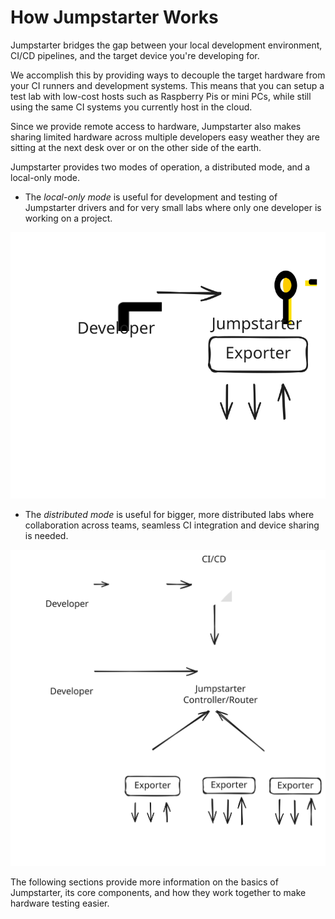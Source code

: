 # How Jumpstarter Works

Jumpstarter bridges the gap between your local development environment, 
CI/CD pipelines, and the target device you're developing for.

We accomplish this by providing ways to decouple the target hardware from
your CI runners and development systems. This means that you can setup a test
lab with low-cost hosts such as Raspberry Pis or mini PCs, while still using the
same CI systems you currently host in the cloud.

Since we provide remote access to hardware, Jumpstarter also makes sharing
limited hardware across multiple developers easy weather they are sitting at the
next desk over or on the other side of the earth.

Jumpstarter provides two modes of operation, a distributed mode, and a local-only mode.

* The *local-only mode* is useful for development and testing of Jumpstarter drivers and
  for very small labs where only one developer is working on a project.

![local mode](how-it-works-local.svg)

* The *distributed mode* is useful for bigger, more distributed labs where collaboration
  across teams, seamless CI integration and device sharing is needed.

![distributed mode](how-it-works-distributed.svg)

The following sections provide more information on the basics of Jumpstarter,
its core components, and how they work together to make hardware testing easier.